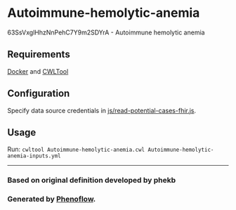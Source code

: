 # Autoimmune-hemolytic-anemia

63SsVxglHhzNnPehC7Y9m2SDYrA - Autoimmune hemolytic anemia

## Requirements

[Docker](https://docs.docker.com/install/) and [CWLTool](https://github.com/common-workflow-language/cwltool#install)

## Configuration

Specify data source credentials in [js/read-potential-cases-fhir.js](js/read-potential-cases-fhir.js).

## Usage

Run: `cwltool Autoimmune-hemolytic-anemia.cwl Autoimmune-hemolytic-anemia-inputs.yml`

***

### Based on original definition developed by phekb
### Generated by [Phenoflow](https://kclhi.org/phenoflow).
